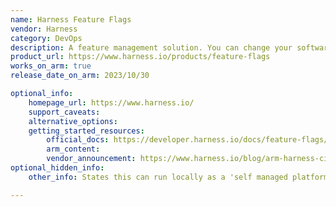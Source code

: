 ```yaml
---
name: Harness Feature Flags
vendor: Harness
category: DevOps
description: A feature management solution. You can change your software's functionality without deploying new code by letting you hide code. It is like a powerful 'If' statement.
product_url: https://www.harness.io/products/feature-flags
works_on_arm: true
release_date_on_arm: 2023/10/30

optional_info:
    homepage_url: https://www.harness.io/
    support_caveats:
    alternative_options:
    getting_started_resources:
        official_docs: https://developer.harness.io/docs/feature-flags/get-started/onboarding-guide
        arm_content:
        vendor_announcement: https://www.harness.io/blog/arm-harness-ci-cloud
optional_hidden_info:
    other_info: States this can run locally as a 'self managed platform' on this page www.harness.io/pricing

---
```

